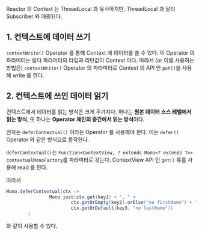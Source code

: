 Reactor 의 Context 는 ThreadLocal 과 유사하지만, ThreadLocal 과 달리 Subscriber 와 매핑된다.

## 1. 컨텍스트에 데이터 쓰기

`contextWrite()` Operator 를 통해 Context 에 데이터를 쓸 수 있다. 이 Operator 의 파라미터는 람다 파라미터의 타입과 리턴값이 Context 이다. 따라서 (or 이를 사용하는 방법은) `contextWrite()` Operator 의 파라미터로 Context 의 API 인 `put()`을 사용해 write 를 한다.

## 2. 컨텍스트에 쓰인 데이터 읽기

컨텍스트에서 데이터를 읽는 방식은 크게 두가지다. 하나는 **원본 데이터 소스 레벨에서 읽는 방식**, 또 하나는 **Operator 체인의 중간에서 읽는 방식**이다.

전자는 `deferContextual()` 이라는 Operator 를 사용해야 한다. 이는 `defer()` Operator 와 같은 방식으로 동작한다. 

`deferContextual()`는 `Function<ContextView, ? extends Mono<? extends T>> contextualMonoFactory`를 파라미터로 갖는다. ContextView API 인 `get()` 류를 사용해 read 를 한다.

따라서 

```java
Mono.deferContextual(ctx ->
                Mono.just(ctx.get(key1) + ", " +
                        ctx.getOrEmpty(key2).orElse("no firstName") + " " +
                        ctx.getOrDefault(key3, "no lastName"))
        )
```

와 같이 사용할 수 있다. 